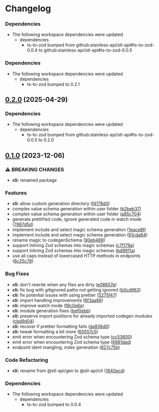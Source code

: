 # Changelog

### Dependencies

- The following workspace dependencies were updated
  - dependencies
    - ts-to-zod bumped from github:stainless-api/stl-api#ts-to-zod-0.0.4 to github:stainless-api/stl-api#ts-to-zod-0.0.5

### Dependencies

* The following workspace dependencies were updated
  * dependencies
    * ts-to-zod bumped to 0.2.1

## [0.2.0](https://github.com/stainless-api/stl-api/compare/cli-v0.1.1...cli-v0.2.0) (2025-04-29)


### Dependencies

* The following workspace dependencies were updated
  * dependencies
    * ts-to-zod bumped from github:stainless-api/stl-api#ts-to-zod-0.0.5 to 0.2.0

## [0.1.0](https://github.com/stainless-api/stl-api/compare/cli-v0.0.3...cli-v0.1.0) (2023-12-06)

### ⚠ BREAKING CHANGES

- **cli:** renamed package

### Features

- **cli:** allow custom generation directory ([f4178d0](https://github.com/stainless-api/stl-api/commit/f4178d09af423574bdac46c6004ec1edffd0acf7))
- complex value schema generation within user folder ([b2beb37](https://github.com/stainless-api/stl-api/commit/b2beb376b335dc395db6c09434be4d0524c73382))
- complex value schema generation within user folder ([a85c704](https://github.com/stainless-api/stl-api/commit/a85c7049fe6596da11250caf2424b84a39156b11))
- generate prettified code, ignore generated code in watch mode ([7887d5d](https://github.com/stainless-api/stl-api/commit/7887d5dbb8cc3027d87d19b95ba1564af655054f))
- implement include and select magic schema generation ([1eace8f](https://github.com/stainless-api/stl-api/commit/1eace8f14d9d56638e0061e7d081dbbc08710115))
- implement include and select magic schema generation ([61cda64](https://github.com/stainless-api/stl-api/commit/61cda64bac99dd9a42a5957f8a61afa951b2eb02))
- rename magic to codegenSchema ([90eb489](https://github.com/stainless-api/stl-api/commit/90eb4893dd3afd1faf4188702ab1e33a00a3248b))
- support inlining Zod schemas into magic schemas ([c7f179a](https://github.com/stainless-api/stl-api/commit/c7f179a74475ade23efefa63ac08f251cbef7a90))
- support inlining Zod schemas into magic schemas ([bd9911a](https://github.com/stainless-api/stl-api/commit/bd9911ab7a970d4443fa839dae8882cbf6ac5f23))
- use all caps instead of lowercased HTTP methods in endpoints ([6c25c78](https://github.com/stainless-api/stl-api/commit/6c25c78e54dd4e0b3008bed22ef235e441d56dca))

### Bug Fixes

- **cli:** don't rewrite when any files are dirty ([e08657e](https://github.com/stainless-api/stl-api/commit/e08657edcb950383434b14e648f59d9e62e204c9))
- **cli:** fix bug with gitignored paths not getting ignored ([b0cd963](https://github.com/stainless-api/stl-api/commit/b0cd963eef83c1dd8d46af9d1b947d3c5a373487))
- **cli:** fix potential issues with using prettier ([5275f47](https://github.com/stainless-api/stl-api/commit/5275f4738519b00e56a8feb19dbf45b88d45c81f))
- **cli:** import handling improvements ([6f3aa66](https://github.com/stainless-api/stl-api/commit/6f3aa661ce795389118f5fef207e2cbb2f0b0d67))
- **cli:** improve watch mode ([f8c0e6e](https://github.com/stainless-api/stl-api/commit/f8c0e6ec87e7ceb6b5ef9cf7b5b302985f90d015))
- **cli:** module generation fixes ([bef0ebb](https://github.com/stainless-api/stl-api/commit/bef0ebbba7e6a06c16655754d8fb7e160d1912d3))
- **cli:** preserve import positions for already imported codegen modules ([cbd9d04](https://github.com/stainless-api/stl-api/commit/cbd9d04d438776f556491bb127993c214fe08632))
- **cli:** recover if prettier formatting fails ([da838d0](https://github.com/stainless-api/stl-api/commit/da838d01d1400ee59e82887b14f45e60292bbbc6))
- **cli:** tweak formatting a bit more ([60557c5](https://github.com/stainless-api/stl-api/commit/60557c52f857b9b7756fdee816e1cda91a78406b))
- emit error when encountering Zod schema type ([cc53600](https://github.com/stainless-api/stl-api/commit/cc536009cb522a08109defaefd4fb773e796909e))
- emit error when encountering Zod schema type ([6991dad](https://github.com/stainless-api/stl-api/commit/6991dad03d22172f515280f6cfabcecabb7dd61b))
- endpoint ident mangling, index generation ([827c75b](https://github.com/stainless-api/stl-api/commit/827c75b9d1391e8a6e1506a17cb8ec38b08a1613))

### Code Refactoring

- **cli:** rename from @stl-api/gen to @stl-api/cli ([1640ecd](https://github.com/stainless-api/stl-api/commit/1640ecd6897e01b9d1d473d865d3cf9b59cc0a36))

### Dependencies

- The following workspace dependencies were updated
  - dependencies
    - ts-to-zod bumped to 0.0.4
